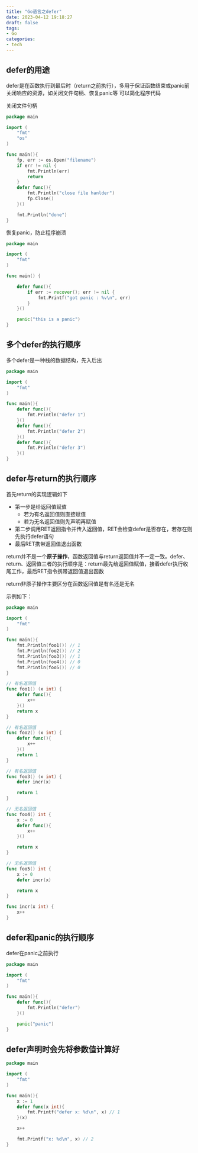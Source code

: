 ```yaml
---
title: "Go语言之defer"
date: 2023-04-12 19:18:27
draft: false
tags:
- Go
categories:
- tech
---
```


## defer的用途

defer是在函数执行到最后时（return之前执行），多用于保证函数结束或panic前关闭响应的资源，如关闭文件句柄、恢复panic等
可以简化程序代码

关闭文件句柄
```go
package main

import (
    "fmt"
    "os"
)

func main(){
    fp, err := os.Open("filename")
    if err != nil {
        fmt.Println(err)
        return
    }
    defer func(){
        fmt.Println("close file hanlder")
        fp.Close()
    }()

    fmt.Println("done")
}
```

恢复panic，防止程序崩溃
```go
package main

import (
    "fmt"
)

func main() {

    defer func(){
        if err := recover(); err != nil {
            fmt.Printf("got panic : %v\n", err)
        }
    }()

    panic("this is a panic")
}
```


## 多个defer的执行顺序

多个defer是一种栈的数据结构，先入后出

```go
package main

import (
    "fmt"
)

func main(){
    defer func(){
        fmt.Println("defer 1")
    }()
    defer func(){
        fmt.Println("defer 2")
    }()
    defer func(){
        fmt.Println("defer 3")
    }()
}
```

## defer与return的执行顺序

首先return的实现逻辑如下

- 第一步是给返回值赋值
    - 若为有名返回值则直接赋值
    - 若为无名返回值则先声明再赋值
- 第二步调用RET返回指令并传入返回值，RET会检查defer是否存在，若存在则先执行defer语句
- 最后RET携带返回值退出函数

return并不是一个**原子操作**，函数返回值与return返回值并不一定一致。defer、return、返回值三者的执行顺序是：return最先给返回值赋值，接着defer执行收尾工作，最后RET指令携带返回值退出函数

return非原子操作主要区分在函数返回值是有名还是无名

示例如下：


```go
package main

import (
    "fmt"
)

func main(){
    fmt.Println(foo1()) // 1
    fmt.Println(foo2()) // 2
    fmt.Println(foo3()) // 1
    fmt.Println(foo4()) // 0
    fmt.Println(foo5()) // 0
}

// 有名返回值
func foo1() (x int) {
    defer func(){
        x++
    }()
    return x
}

// 有名返回值
func foo2() (x int) {
    defer func(){
        x++
    }()
    return 1
}

// 有名返回值
func foo3() (x int) {
    defer incr(x)

    return 1
}

// 无名返回值
func foo4() int {
    x := 0
    defer func(){
        x++
    }()

    return x
}

// 无名返回值
func foo5() int {
    x := 0
    defer incr(x)

    return x
}

func incr(x int) {
    x++
}
```

## defer和panic的执行顺序

defer在panic之前执行

```go
package main

import (
    "fmt"
)

func main(){
    defer func(){
        fmt.Println("defer")
    }()

    panic("panic")
}
```

## defer声明时会先将参数值计算好

```go
package main

import (
    "fmt"
)

func main(){
    x := 1
    defer func(x int){
        fmt.Printf("defer x: %d\n", x) // 1
    }(x)

    x++

    fmt.Printf("x: %d\n", x) // 2
}
```